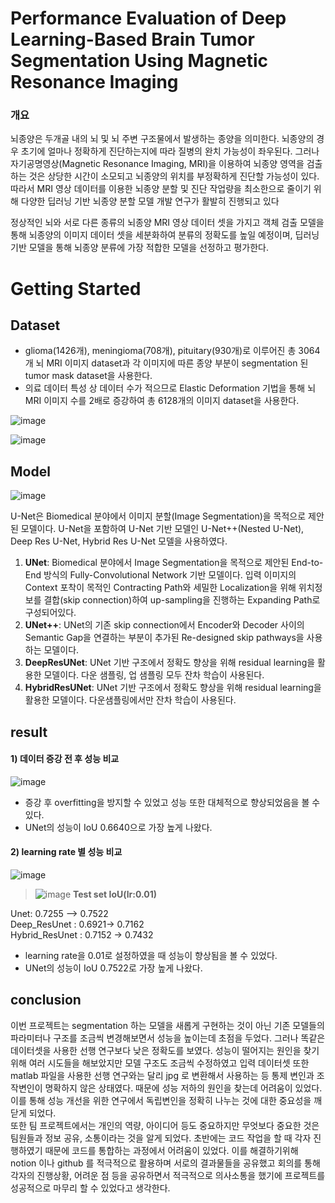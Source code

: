 # Performance Evaluation of Deep Learning-Based Brain Tumor Segmentation Using Magnetic Resonance Imaging
### 개요
뇌종양은 두개골 내의 뇌 및 뇌 주변 구조물에서 발생하는 종양을 의미한다. 뇌종양의 경우 초기에 얼마나 정확하게 진단하는지에 따라 질병의 완치 가능성이 좌우된다. 그러나 자기공명영상(Magnetic Resonance Imaging, MRI)을 이용하여 뇌종양 영역을 검출하는 것은 상당한 시간이 소모되고 뇌종양의 위치를 부정확하게 진단할 가능성이 있다. 따라서 MRI 영상 데이터를 이용한 뇌종양 분할 및 진단 작업량을 최소한으로 줄이기 위해 다양한 딥러닝 기반 뇌종양 분할 모델 개발 연구가 활발히 진행되고 있다

정상적인 뇌와 서로 다른 종류의 뇌종양 MRI 영상 데이터 셋을 가지고 객체 검출 모델을 통해 뇌종양의 이미지 데이터 셋을 세분화하여 분류의 정확도를 높일 예정이며, 딥러닝 기반 모델을 통해 뇌종양 분류에 가장 적합한 모델을 선정하고 평가한다.

# Getting Started

## Dataset
- glioma(1426개), meningioma(708개), pituitary(930개)로 이루어진 총 3064개 뇌 MRI 이미지 dataset과 각 이미지에 따른 종양 부분이 segmentation 된 tumor mask dataset을 사용한다.
- 의료 데이터 특성 상 데이터 수가 적으므로 Elastic Deformation 기법을 통해 뇌 MRI 이미지 수를 2배로 증강하여 총 6128개의 이미지 dataset을 사용한다. 

![image](https://user-images.githubusercontent.com/61490878/175048927-ba25f2df-fbfa-4abe-bb51-02f3459b56e2.png)

![image](https://user-images.githubusercontent.com/61490878/175049650-0d57542a-84b3-46fe-ba0a-3f9baf17f381.png)


## Model

![image](https://user-images.githubusercontent.com/61490878/175050012-de253483-dfdb-4d82-8f8b-80f212762206.png)

U-Net은 Biomedical 분야에서 이미지 분할(Image Segmentation)을 목적으로 제안된 모델이다. U-Net을 포함하여 U-Net 기반 모델인 U-Net++(Nested U-Net), Deep Res U-Net, Hybrid Res U-Net 모델을 사용하였다.

1) **UNet**: Biomedical 분야에서 Image Segmentation을 목적으로 제안된 End-to-End 방식의 Fully-Convolutional Network 기반 모델이다. 입력 이미지의 Context 포착이 목적인 Contracting Path와 세밀한 Localization을 위해 위치정보를 결합(skip connection)하여 up-sampling을 진행하는 Expanding Path로 구성되어있다.
2) **UNet++**: UNet의 기존 skip connection에서 Encoder와 Decoder 사이의 Semantic Gap을 연결하는 부분이 추가된 Re-designed skip pathways을 사용하는 모델이다.
3) **DeepResUNet**: UNet 기반 구조에서 정확도 향상을 위해 residual learning을 활용한 모델이다. 다운 샘플링, 업 샘플링 모두 잔차 학습이 사용된다.
4) **HybridResUNet**: UNet 기반 구조에서 정확도 향상을 위해 residual learning을 활용한 모델이다. 다운샘플링에서만 잔차 학습이 사용된다.




## result
#### 1) 데이터 증강 전 후 성능 비교

![image](https://user-images.githubusercontent.com/61490878/175051057-0485bffd-eaf3-4962-94e6-84b782705bad.png)

- 증강 후 overfitting을 방지할 수 있었고 성능 또한 대체적으로 향상되었음을 볼 수 있다.
- UNet의 성능이 IoU 0.6640으로 가장 높게 나왔다.


#### 2) learning rate 별 성능 비교

![image](https://user-images.githubusercontent.com/61490878/175051175-4bcd7dca-9476-49f2-b435-c00dfd715891.png)


> ![image](https://user-images.githubusercontent.com/61490878/175052070-3903451a-60a2-4a83-88cf-36fcd29e1f67.png)  **Test set IoU(lr:0.01)**  

Unet: 0.7255 –> 0.7522  
Deep_ResUnet : 0.6921-> 0.7162  
Hybrid_ResUnet :  0.7152 -> 0.7432
- learning rate을 0.01로 설정하였을 때 성능이 향상됨을 볼 수 있었다.
- UNet의 성능이 IoU 0.7522로 가장 높게 나왔다.


## conclusion
 이번 프로젝트는 segmentation 하는 모델을 새롭게 구현하는 것이 아닌 기존 모델들의 파라미터나 구조를 조금씩 변경해보면서 성능을 높이는데 초점을 두었다. 그러나 똑같은 데이터셋을 사용한 선행 연구보다 낮은 정확도를 보였다. 성능이 떨어지는 원인을 찾기 위해 여러 시도들을 해보았지만 모델 구조도 조금씩 수정하였고 입력 데이터셋 또한 matlab 파일을 사용한 선행 연구와는 달리 jpg 로 변환해서 사용하는 등 통제 변인과 조작변인이 명확하지 않은 상태였다. 때문에 성능 저하의 원인을 찾는데 어려움이 있었다. 이를 통해 성능 개선을 위한 연구에서 독립변인을 정확히 나누는 것에 대한 중요성을 깨닫게 되었다.  
또한 팀 프로젝트에서는 개인의 역량, 아이디어 등도 중요하지만 무엇보다 중요한 것은 팀원들과 정보 공유, 소통이라는 것을 알게 되었다. 초반에는 코드 작업을 할 때 각자 진행하였기 때문에 코드를 통합하는 과정에서 어려움이 있었다. 이를 해결하기위해 notion 이나 github 를 적극적으로 활용하며 서로의 결과물들을 공유했고 회의를 통해 각자의 진행상황, 어려운 점 등을 공유하면서 적극적으로 의사소통을 했기에 프로젝트를 성공적으로 마무리 할 수 있었다고 생각한다.
